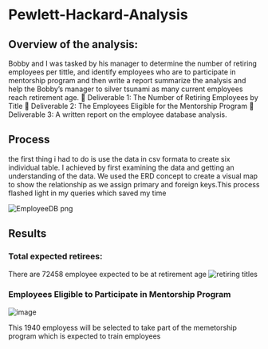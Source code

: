 # Pewlett-Hackard-Analysis
## Overview of the analysis:
Bobby and I was tasked by his manager to determine the number of retiring employees per tittle, and identify employees who are to participate in mentorship program and then write a report summarize the analysis and help the Bobby’s manager to silver tsunami as many current employees reach retirement age.
	Deliverable 1: The Number of Retiring Employees by Title
	Deliverable 2: The Employees Eligible for the Mentorship Program
	Deliverable 3: A written report on the employee database analysis.

## Process
the first thing i had to do is use the data in csv formata to create six individual table. I achieved by first examining the data and getting an understanding of the data. We used the ERD concept to create a visual map to show the relationship as we assign primary and foreign keys.This process flashed light in my queries which saved my time

![EmployeeDB png](https://user-images.githubusercontent.com/115379848/215355325-566d2477-21c5-4aa8-b7a5-469168e3f73c.png)




## Results
### Total expected retirees: 
There are 72458 employee expected to be at retirement age 
![retiring titles](https://user-images.githubusercontent.com/115379848/215355179-b630adb6-dec7-437c-99d6-508c19f02c2c.png)

### Employees Eligible to Participate in Mentorship Program
![image](https://user-images.githubusercontent.com/115379848/215359417-9953017f-a16e-492c-8cd1-f741b059d86c.png)

This 1940 employess will be selected to take part of the memetorship program which is expected to train employees 
